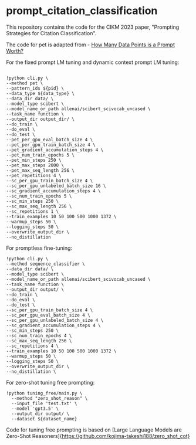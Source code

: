 # prompt_citation_classification

This repository contains the code for the CIKM 2023 paper, "Prompting Strategies for Citation Classification".

The code for pet is adapted from - [How Many Data Points is a Prompt Worth?](https://github.com/TevenLeScao/pet)

For the fixed prompt LM tuning and dynamic context prompt LM tuning:

```

!python cli.py \
--method pet \
--pattern_ids ${pid} \
--data_type ${data_type} \
--data_dir data/ \
--model_type scibert \
--model_name_or_path allenai/scibert_scivocab_uncased \
--task_name function \
--output_dir output_dir/ \
--do_train \
--do_eval \
--do_test \
--pet_per_gpu_eval_batch_size 4 \
--pet_per_gpu_train_batch_size 4 \
--pet_gradient_accumulation_steps 4 \
--pet_num_train_epochs 5 \
--pet_min_steps 250 \
--pet_max_steps 2000 \
--pet_max_seq_length 256 \
--pet_repetitions 4 \
--sc_per_gpu_train_batch_size 4 \
--sc_per_gpu_unlabeled_batch_size 16 \
--sc_gradient_accumulation_steps 4 \
--sc_num_train_epochs 5 \
--sc_min_steps 250 \
--sc_max_seq_length 256 \
--sc_repetitions 1 \
--train_examples 10 50 100 500 1000 1372 \
--warmup_steps 50 \
--logging_steps 50 \
--overwrite_output_dir \
--no_distillation

```

For promptless fine-tuning:

```
!python cli.py \
--method sequence_classifier \
--data_dir data/ \
--model_type scibert \
--model_name_or_path allenai/scibert_scivocab_uncased \
--task_name function \
--output_dir output/ \
--do_train \
--do_eval \
--do_test \
--sc_per_gpu_train_batch_size 4 \
--sc_per_gpu_eval_batch_size 4 \
--sc_per_gpu_unlabeled_batch_size 4 \
--sc_gradient_accumulation_steps 4 \
--sc_min_steps 250 \
--sc_num_train_epochs 4 \
--sc_max_seq_length 256 \
--sc_repetitions 4 \
--train_examples 10 50 100 500 1000 1372 \
--warmup_steps 50 \
--logging_steps 50 \
--overwrite_output_dir \
--no_distillation \
```

For zero-shot tuning free prompting:

```
!python tuning_free/main.py \
  --method "zero_shot_reason" \
  --input_file 'test.txt' \
  --model 'gpt3.5' \
  --output_dir output/ \
  --dataset ${dataset_name}
```
Code for tuning free prompting is based on [Large Language Models are Zero-Shot Reasoners]{https://github.com/kojima-takeshi188/zero_shot_cot}
